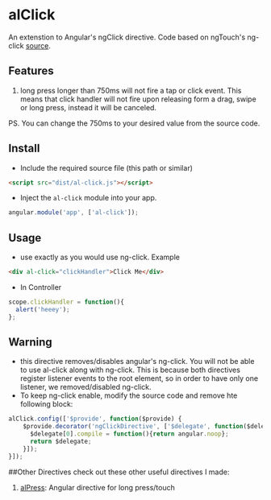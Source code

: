 # alClick
An extenstion to Angular's ngClick directive. Code based on ngTouch's ng-click [source](https://github.com/angular/angular.js/blob/master/src/ngTouch/directive/ngClick.js#L7).

## Features
1. long press longer than 750ms will not fire a tap or click event. This means that click handler will not fire upon releasing form a drag, swipe or long press, instead it will be canceled.

PS. You can change the 750ms to your desired value from the source code.

## Install

+ Include the required source file (this path or similar)

>
``` html
<script src="dist/al-click.js"></script>
```

+ Inject the `al-click` module into your app.

>
``` JavaScript
angular.module('app', ['al-click']);
```

## Usage
+ use exactly as you would use ng-click. Example
>
``` html
<div al-click="clickHandler">Click Me</div>
```
+ In Controller

>
``` JavaScript
scope.clickHandler = function(){
  alert('heeey');
};
```

## Warning
+ this directive removes/disables angular's ng-click. You will not be able to use al-click along with ng-click. This is because both directives register listener events to the root element, so in order to have only one listener, we removed/disabled ng-click.
+ To keep ng-click enable, modify the source code and remove hte following block:

``` JavaScript
alClick.config(['$provide', function($provide) {
    $provide.decorator('ngClickDirective', ['$delegate', function($delegate) {
      $delegate[0].compile = function(){return angular.noop};
      return $delegate;
    }]);
}]);
``` 


##Other Directives
check out these other useful directives I made:

1. [alPress](https://github.com/maaljam/alPress): Angular directive for long press/touch
